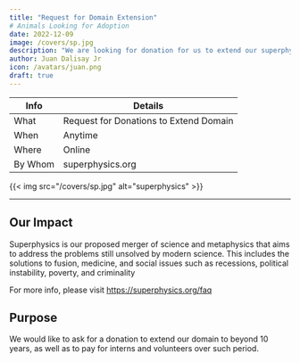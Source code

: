 ```yaml
---
title: "Request for Domain Extension"
# Animals Looking for Adoption
date: 2022-12-09
image: /covers/sp.jpg
description: "We are looking for donation for us to extend our superphysics.org domain"
author: Juan Dalisay Jr
icon: /avatars/juan.png
draft: true
---
```


<!-- Dec 21, 2021 -->


Info | Details 
--- | ---
What | Request for Donations to Extend Domain
When | Anytime
Where | Online
By Whom | superphysics.org

{{< img src="/covers/sp.jpg" alt="superphysics" >}}

---


## Our Impact

Superphysics is our proposed merger of science and metaphysics that aims to address the problems still unsolved by modern science. This includes the solutions to fusion, medicine, and social issues such as recessions, political instability, poverty, and criminality  

For more info, please visit https://superphysics.org/faq


## Purpose

We would like to ask for a donation to extend our domain to beyond 10 years, as well as to pay for interns and volunteers over such period. 
